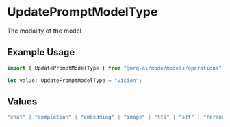 # UpdatePromptModelType

The modality of the model

## Example Usage

```typescript
import { UpdatePromptModelType } from "@orq-ai/node/models/operations";

let value: UpdatePromptModelType = "vision";
```

## Values

```typescript
"chat" | "completion" | "embedding" | "image" | "tts" | "stt" | "rerank" | "moderation" | "vision"
```